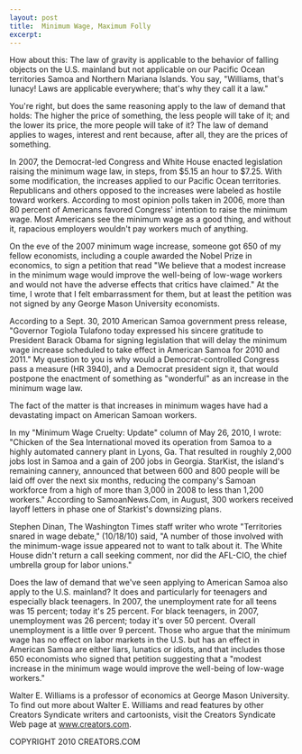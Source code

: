 ```yaml
---
layout: post
title:  Minimum Wage, Maximum Folly
excerpt:
---
```


How about this: The law of gravity is applicable to the behavior of falling objects on the U.S. mainland but not applicable on our Pacific Ocean territories Samoa and Northern Mariana Islands. You say, "Williams, that's lunacy! Laws are applicable everywhere; that's why they call it a law." 

You're right, but does the same reasoning apply to the law of demand that holds: The higher the price of something, the less people will take of it; and the lower its price, the more people will take of it? The law of demand applies to wages, interest and rent because, after all, they are the prices of something.

In 2007, the Democrat-led Congress and White House enacted legislation raising the minimum wage law, in steps, from $5.15 an hour to $7.25. With some modification, the increases applied to our Pacific Ocean territories. Republicans and others opposed to the increases were labeled as hostile toward workers. According to most opinion polls taken in 2006, more than 80 percent of Americans favored Congress' intention to raise the minimum wage. Most Americans see the minimum wage as a good thing, and without it, rapacious employers wouldn't pay workers much of anything.

On the eve of the 2007 minimum wage increase, someone got 650 of my fellow economists, including a couple awarded the Nobel Prize in economics, to sign a petition that read "We believe that a modest increase in the minimum wage would improve the well-being of low-wage workers and would not have the adverse effects that critics have claimed." At the time, I wrote that I felt embarrassment for them, but at least the petition was not signed by any George Mason University economists.

According to a Sept. 30, 2010 American Samoa government press release, "Governor Togiola Tulafono today expressed his sincere gratitude to President Barack Obama for signing legislation that will delay the minimum wage increase scheduled to take effect in American Samoa for 2010 and 2011." My question to you is why would a Democrat-controlled Congress pass a measure (HR 3940), and a Democrat president sign it, that would postpone the enactment of something as "wonderful" as an increase in the minimum wage law.

The fact of the matter is that increases in minimum wages have had a devastating impact on American Samoan workers.

 In my "Minimum Wage Cruelty: Update" column of May 26, 2010, I wrote: "Chicken of the Sea International moved its operation from Samoa to a highly automated cannery plant in Lyons, Ga. That resulted in roughly 2,000 jobs lost in Samoa and a gain of 200 jobs in Georgia. StarKist, the island's remaining cannery, announced that between 600 and 800 people will be laid off over the next six months, reducing the company's Samoan workforce from a high of more than 3,000 in 2008 to less than 1,200 workers." According to SamoanNews.Com, in August, 300 workers received layoff letters in phase one of Starkist's downsizing plans.

Stephen Dinan, The Washington Times staff writer who wrote "Territories snared in wage debate," (10/18/10) said, "A number of those involved with the minimum-wage issue appeared not to want to talk about it. The White House didn't return a call seeking comment, nor did the AFL-CIO, the chief umbrella group for labor unions."

Does the law of demand that we've seen applying to American Samoa also apply to the U.S. mainland? It does and particularly for teenagers and especially black teenagers. In 2007, the unemployment rate for all teens was 15 percent; today it's 25 percent. For black teenagers, in 2007, unemployment was 26 percent; today it's over 50 percent. Overall unemployment is a little over 9 percent. Those who argue that the minimum wage has no effect on labor markets in the U.S. but has an effect in American Samoa are either liars, lunatics or idiots, and that includes those 650 economists who signed that petition suggesting that a "modest increase in the minimum wage would improve the well-being of low-wage workers."

Walter E. Williams is a professor of economics at George Mason University. To find out more about Walter E. Williams and read features by other Creators Syndicate writers and cartoonists, visit the Creators Syndicate Web page at www.creators.com.

COPYRIGHT 2010 CREATORS.COM
